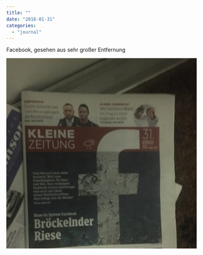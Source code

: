 ```yaml
---
title: ""
date: "2018-01-31"
categories: 
  - "journal"
---
```


Facebook, gesehen aus sehr großer Entfernung

![](images/37f68908f5.jpg)
